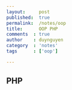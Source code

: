 ```yaml
---
layout:     post
published:  true
permalink:  /notes/oop
title: 		OOP PHP
comments  : true
author    : duynguyen
category  : 'notes'
tags      : ['oop']

---
```


## PHP